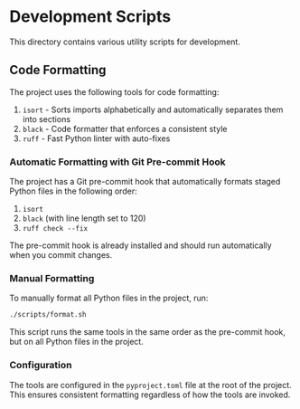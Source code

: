 # Development Scripts

This directory contains various utility scripts for development.

## Code Formatting

The project uses the following tools for code formatting:

1. `isort` - Sorts imports alphabetically and automatically separates them into sections
2. `black` - Code formatter that enforces a consistent style
3. `ruff` - Fast Python linter with auto-fixes

### Automatic Formatting with Git Pre-commit Hook

The project has a Git pre-commit hook that automatically formats staged Python files in the following order:

1. `isort`
2. `black` (with line length set to 120)
3. `ruff check --fix`

The pre-commit hook is already installed and should run automatically when you commit changes.

### Manual Formatting

To manually format all Python files in the project, run:

```bash
./scripts/format.sh
```

This script runs the same tools in the same order as the pre-commit hook, but on all Python files in the project.

### Configuration

The tools are configured in the `pyproject.toml` file at the root of the project. This ensures consistent formatting regardless of how the tools are invoked.